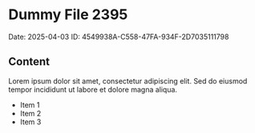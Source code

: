 # Dummy File 2395

Date: 2025-04-03
ID: 4549938A-C558-47FA-934F-2D7035111798

## Content

Lorem ipsum dolor sit amet, consectetur adipiscing elit.
Sed do eiusmod tempor incididunt ut labore et dolore magna aliqua.

* Item 1
* Item 2
* Item 3

